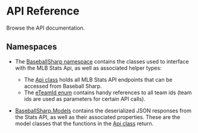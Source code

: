 # API Reference
Browse the API documentation. 

## Namespaces

- The [BaseballSharp namespace](https://markjames.dev/Baseball-Sharp/api/BaseballSharp.html) contains the classes used to interface with the MLB Stats Api, as well as associated helper types:
    - The [Api class](https://markjames.dev/Baseball-Sharp/api/BaseballSharp.Api.html) holds all MLB Stats API endpoints that can be accessed from Baseball Sharp.
    - The [eTeamId enum](https://markjames.dev/Baseball-Sharp/api/BaseballSharp.eTeamId.html) contains handy references to all team ids (team ids are used as parameters for certain API calls).

- [BaseballSharp.Models](https://markjames.dev/Baseball-Sharp/api/BaseballSharp.Models.html) contains the deserialized JSON responses from the Stats API, as well as their associated properties. These are the model classes that the functions in the [Api class](https://markjames.dev/Baseball-Sharp/api/BaseballSharp.Api.html) return.